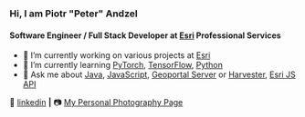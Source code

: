 ### Hi, I am Piotr "Peter" Andzel
#### Software Engineer / Full Stack Developer at [Esri] Professional Services


- 🔭 I’m currently working on various projects at [Esri]
- 🌱 I’m currently learning [PyTorch], [TensorFlow], [Python]
- 💬 Ask me about [Java], [JavaScript], [Geoportal Server] or [Harvester], [Esri JS API]


👔 [linkedin][Linkedin] **|**
📷 [My Personal Photography Page][My Personal Photography Page]

<!--
- 👯 I’m looking to collaborate on [Machine Learning]
-->

[Esri]: https://www.esri.com
[Linkedin]: https://www.linkedin.com/in/piotrandzel/
[My Personal Photography Page]: https://piotrandzel.com/
[PyTorch]: https://pytorch.org/
[Python]: https://www.python.org/
[TensorFlow]: https://www.tensorflow.org/
[Machine Learning]: https://en.wikipedia.org/wiki/Machine_learning
[Java]: https://www.oracle.com/java/technologies/
[JavaScript]: https://www.javascript.com/
[Geoportal Server]: https://github.com/Esri/geoportal-server-catalog
[Harvester]: https://github.com/Esri/geoportal-server-harvester
[Esri JS API]: https://developers.arcgis.com/javascript/
